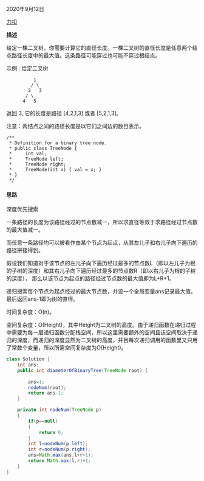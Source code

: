 2020年9月12日

[力扣](https://leetcode-cn.com/problems/diameter-of-binary-tree/submissions/)

**描述**

给定一棵二叉树，你需要计算它的直径长度。一棵二叉树的直径长度是任意两个结点路径长度中的最大值。这条路径可能穿过也可能不穿过根结点。

示例 :
给定二叉树
```
          1
         / \
        2   3
       / \     
      4   5    
```
返回 3, 它的长度是路径 [4,2,1,3] 或者 [5,2,1,3]。

注意：两结点之间的路径长度是以它们之间边的数目表示。
```
/**
 * Definition for a binary tree node.
 * public class TreeNode {
 *     int val;
 *     TreeNode left;
 *     TreeNode right;
 *     TreeNode(int x) { val = x; }
 * }
 */   
```

#### 思路

深度优先搜索

一条路径的长度为该路径经过的节点数减一，所以求直径等效于求路径经过节点数的最大值减一。

而任意一条路径均可以被看作由某个节点为起点，从其左儿子和右儿子向下遍历的路径拼接得到。

假设我们知道对于该节点的左儿子向下遍历经过最多的节点数L（即以左儿子为根的子树的深度）和其右儿子向下遍历经过最多的节点数R（即以右儿子为根的子树的深度），
那么以该节点为起点的路径经过节点数的最大值即为L+R+1。

递归搜索每个节点为起点经过的最大节点数，并设一个全局变量ans记录最大值。最后返回ans-1即为树的直径。

时间复杂度：O(n)。

空间复杂度：O(Height)，其中Height为二叉树的高度。由于递归函数在递归过程中需要为每一层递归函数分配栈空间，所以这里需要额外的空间且该空间取决于递归的深度，而递归的深度显然为二叉树的高度，并且每次递归调用的函数里又只用了常数个变量，所以所需空间复杂度为O(Height)。

```java
class Solution {
    int ans;
    public int diameterOfBinaryTree(TreeNode root) {
        
        ans=1;
        nodeNum(root);
        return ans-1;
    }

    private int nodeNum(TreeNode p)
    {
        if(p==null)
        {
            return 0;
        }
        int l=nodeNum(p.left);
        int r=nodeNum(p.right);
        ans=Math.max(ans,l+r+1);
        return Math.max(l,r)+1;
    }
}
```

